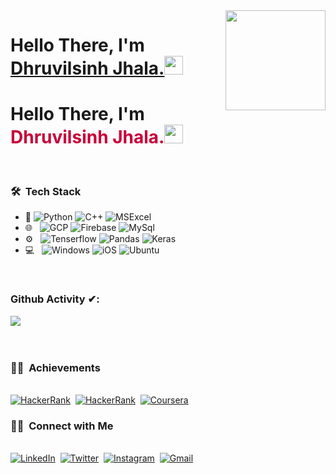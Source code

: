 <img align="right" src="https://i.pinimg.com/originals/e4/26/70/e426702edf874b181aced1e2fa5c6cde.gif" height="160px" width="auto">

<h1 align="left"><strong> Hello There, I'm <a href="https://sidbelbase.me">Dhruvilsinh Jhala.</a></strong><img src="https://raw.githubusercontent.com/sidbelbase/sidbelbase/master/wave.gif" width="30px">
</h1>

<h1 align="left">Hello There, I'm <strong style="color:#C70039">Dhruvilsinh Jhala.</strong><img src="https://raw.githubusercontent.com/sidbelbase/sidbelbase/master/wave.gif" width="30px">
</h1>

<br/>
<h3> 🛠 &nbsp;Tech Stack</h3>

- :space_invader:
  ![Python](https://img.shields.io/badge/Python-14354C?style=for-the-badge&logo=python&logoColor=white)
  ![C++](https://img.shields.io/badge/c++-%2300599C.svg?style=for-the-badge&logo=c%2B%2B&ogoColor=white) 
  ![MSExcel](https://img.shields.io/badge/Microsoft_Excel-217346?style=for-the-badge&logo=microsoft-excel&logoColor=white) 
- 🌐 &nbsp;
  ![GCP](https://img.shields.io/badge/GoogleCloud-%234285F4.svg?style=for-the-badge&logo=google-cloud&logoColor=white)
  ![Firebase](https://img.shields.io/badge/firebase-%23039BE5.svg?style=for-the-badge&logo=firebase)
  ![MySql](https://img.shields.io/badge/mysql-%2300f.svg?style=for-the-badge&logo=mysql&logoColor=white)
- ⚙️ &nbsp;
  ![Tenserflow](https://img.shields.io/badge/TensorFlow-%23FF6F00.svg?style=for-the-badge&logo=TensorFlow&logoColor=white)
  ![Pandas](https://img.shields.io/badge/pandas-%23150458.svg?style=for-the-badge&logo=pandas&logoColor=white)
  ![Keras](https://img.shields.io/badge/Keras-%23D00000.svg?style=for-the-badge&logo=Keras&logoColor=white)
- 💻 &nbsp;
  ![Windows](https://img.shields.io/badge/Windows-0078D6?style=for-the-badge&logo=windows&logoColor=white)
  ![iOS](https://img.shields.io/badge/iOS-000000?style=for-the-badge&logo=ios&logoColor=white)
  ![Ubuntu](https://img.shields.io/badge/Ubuntu-E95420?style=for-the-badge&logo=ubuntu&logoColor=white)

<br/>



### Github Activity ✔:
<a href="https://github.com/dhruviljhala">
  <img align="center" src="https://github-readme-stats.vercel.app/api/top-langs/?username=dhruviljhala&layout=compact&theme=radical" />
  </a>
<!--<a href="https://github.com/dhruviljhala">
 <img align="left" src="https://github-readme-stats.vercel.app/api?username=dhruviljhala&show_icons=true&theme=radical" alt="Dave's github stats"/>
-->
</a>
<br/>
<br/>
<br/>


<h3> 🤝🏻 &nbsp;Achievements </h3> 

<p align="left">
<br>
  <a href="https://www.hackerrank.com/dhruviljhala"><img src="https://img.shields.io/badge/-Hackerrank-2EC866?style=for-the-badge&logo=HackerRank&logoColor=white" alt="HackerRank" /></a>&nbsp;
  <a href="https://www.hackerearth.com/@dhruvilsinh1"><img src="https://img.shields.io/badge/HackerEarth-%232C3454.svg?style=for-the-badge&logo=HackerEarth&logoColor=Blue" alt="HackerRank" /></a>&nbsp;
<a href="https://www.coursera.org/user/0d3bd7855740336e4a6dc29ede013359"><img src="https://img.shields.io/badge/Udemy-%23EA5252.svg?style=for-the-badge&logo=Udemy&logoColor=white" alt="Coursera" /></a>&nbsp;

  <br/> 
<p>

  
  
<h3> 🤝🏻 &nbsp;Connect with Me </h3> 
<p align="left">
<br>
<a href="https://www.linkedin.com/in/dhruvilsinh-jhala-451ab7179/"><img src="https://img.shields.io/badge/linkedin-%230077B5.svg?&style=for-the-badge&logo=linkedin&logoColor=white" alt="LinkedIn" /></a>&nbsp;
<a href="https://twitter.com/DataOnATangent"><img src="https://img.shields.io/badge/Twitter-1DA1F2?style=for-the-badge&logo=twitter&logoColor=white" alt="Twitter" /></a>&nbsp;
<a href="https://www.instagram.com/alchemistic.dj/"><img src="https://img.shields.io/badge/Instagram-%23E4405F.svg?style=for-the-badge&logo=Instagram&logoColor=white" alt="Instagram" /></a>&nbsp;
<a href="mailto:dhruviljhala@gmail.com?subject=Hola%20Jiji"><img src="https://img.shields.io/badge/gmail-%23D14836.svg?&style=for-the-badge&logo=gmail&logoColor=white" alt="Gmail"/></a>&nbsp;
<!--<a href="https://kkvanonymous.github.io/"><img alt="Website" src="https://img.shields.io/website?style=for-the-badge&up_message=portfolio&url=https%3A%2F%2Fkkvanonymous.github.io%2F"></a>-->
</p>
<br/> 
<p>

